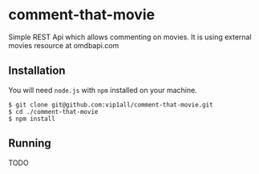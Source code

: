 # comment-that-movie

Simple REST Api which allows commenting on movies. It is using external movies resource at omdbapi.com

## Installation

You will need `node.js` with `npm` installed on your machine.

```
$ git clone git@github.com:vip1all/comment-that-movie.git
$ cd ./comment-that-movie
$ npm install
```

## Running

TODO
